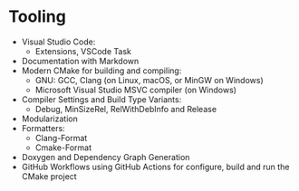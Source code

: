 # Tooling

- Visual Studio Code:
  - Extensions, VSCode Task
- Documentation with Markdown
- Modern CMake for building and compiling:
  - GNU: GCC, Clang (on Linux, macOS, or MinGW on Windows)
  - Microsoft Visual Studio MSVC compiler (on Windows)
- Compiler Settings and Build Type Variants:
  - Debug, MinSizeRel, RelWithDebInfo and Release
- Modularization
- Formatters:
  - Clang-Format
  - Cmake-Format
- Doxygen and Dependency Graph Generation
- GitHub Workflows using GitHub Actions for configure, build and run the CMake project
